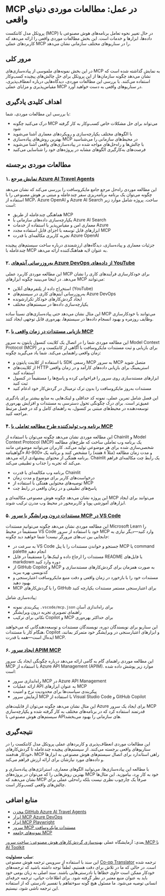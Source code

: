 <!--
CO_OP_TRANSLATOR_METADATA:
{
  "original_hash": "873741da08dd6537858d5e14c3a386e1",
  "translation_date": "2025-07-04T15:42:02+00:00",
  "source_file": "09-CaseStudy/README.md",
  "language_code": "fa"
}
-->
# MCP در عمل: مطالعات موردی دنیای واقعی

پروتکل مدل کانتکست (MCP) در حال تغییر نحوه تعامل برنامه‌های هوش مصنوعی با داده‌ها، ابزارها و خدمات است. این بخش مطالعات موردی واقعی را ارائه می‌دهد که کاربردهای عملی MCP را در سناریوهای مختلف سازمانی نشان می‌دهد.

## مرور کلی

در این بخش نمونه‌های ملموسی از پیاده‌سازی‌های MCP به نمایش گذاشته شده است که نشان می‌دهد چگونه سازمان‌ها از این پروتکل برای حل چالش‌های پیچیده کسب‌وکار استفاده می‌کنند. با بررسی این مطالعات موردی، دیدگاه‌هایی درباره انعطاف‌پذیری، مقیاس‌پذیری و مزایای عملی MCP در سناریوهای واقعی به دست خواهید آورد.

## اهداف کلیدی یادگیری

با بررسی این مطالعات موردی، شما:

- درک می‌کنید چگونه MCP می‌تواند برای حل مشکلات خاص کسب‌وکار به کار گرفته شود
- با الگوهای مختلف یکپارچه‌سازی و رویکردهای معماری آشنا می‌شوید
- بهترین روش‌های پیاده‌سازی MCP در محیط‌های سازمانی را می‌شناسید
- با چالش‌ها و راه‌حل‌های مواجه شده در پیاده‌سازی‌های واقعی آشنا می‌شوید
- فرصت‌های به‌کارگیری الگوهای مشابه در پروژه‌های خود را شناسایی می‌کنید

## مطالعات موردی برجسته

### ۱. [نمایش مرجع Azure AI Travel Agents](./travelagentsample.md)

این مطالعه موردی راه‌حل مرجع جامع مایکروسافت را بررسی می‌کند که نشان می‌دهد چگونه می‌توان یک برنامه برنامه‌ریزی سفر چندعامله و مبتنی بر هوش مصنوعی را با استفاده از MCP، Azure OpenAI و Azure AI Search ساخت. پروژه شامل موارد زیر است:

- هماهنگی چندعامله از طریق MCP
- یکپارچه‌سازی داده‌های سازمانی با Azure AI Search
- معماری امن و مقیاس‌پذیر با استفاده از خدمات Azure
- ابزارهای قابل توسعه با اجزای قابل استفاده مجدد MCP
- تجربه کاربری مکالمه‌ای با قدرت Azure OpenAI

جزئیات معماری و پیاده‌سازی، دیدگاه‌های ارزشمندی درباره ساخت سیستم‌های پیچیده چندعامله با MCP به عنوان لایه هماهنگ‌کننده ارائه می‌دهد.

### ۲. [به‌روزرسانی آیتم‌های Azure DevOps از داده‌های YouTube](./UpdateADOItemsFromYT.md)

این مطالعه موردی کاربرد عملی MCP برای خودکارسازی فرآیندهای کاری را نشان می‌دهد. در اینجا می‌بینید چگونه ابزارهای MCP می‌توانند:

- استخراج داده از پلتفرم‌های آنلاین (YouTube)
- به‌روزرسانی آیتم‌های کاری در سیستم‌های Azure DevOps
- ایجاد گردش‌کارهای خودکار تکرارشونده
- یکپارچه‌سازی داده‌ها در سیستم‌های مختلف

این مثال نشان می‌دهد حتی پیاده‌سازی‌های نسبتاً ساده MCP می‌توانند با خودکارسازی وظایف روزمره و بهبود انسجام داده‌ها در سیستم‌ها، بهره‌وری قابل توجهی ایجاد کنند.

### ۳. [بازیابی مستندات در زمان واقعی با MCP](./docs-mcp/README.md)

این مطالعه موردی شما را در اتصال یک کلاینت کنسول پایتون به سرور Model Context Protocol (MCP) برای بازیابی و ثبت مستندات مایکروسافت با آگاهی از کانتکست و در زمان واقعی راهنمایی می‌کند. شما یاد می‌گیرید چگونه:

- با استفاده از کلاینت پایتون و SDK رسمی MCP به سرور MCP متصل شوید
- از کلاینت‌های HTTP استریمینگ برای بازیابی داده‌های کارآمد و در زمان واقعی استفاده کنید
- ابزارهای مستندسازی روی سرور را فراخوانی کرده و پاسخ‌ها را مستقیماً در کنسول ثبت کنید
- مستندات به‌روز مایکروسافت را بدون ترک ترمینال در گردش‌کار خود ادغام کنید

این فصل شامل تمرین عملی، نمونه کد حداقلی و لینک‌هایی به منابع بیشتر برای یادگیری عمیق‌تر است. برای درک چگونگی تحول دسترسی به مستندات و افزایش بهره‌وری توسعه‌دهنده در محیط‌های مبتنی بر کنسول، به راهنمای کامل و کد در فصل مرتبط مراجعه کنید.

### ۴. [برنامه وب تولیدکننده طرح مطالعه تعاملی با MCP](./docs-mcp/README.md)

این مطالعه موردی نشان می‌دهد چگونه می‌توان با استفاده از Chainlit و Model Context Protocol (MCP) یک برنامه وب تعاملی ساخت که طرح‌های مطالعه شخصی‌سازی شده برای هر موضوعی تولید می‌کند. کاربران می‌توانند موضوعی مانند «گواهینامه AI-900» و مدت زمان مطالعه (مثلاً ۸ هفته) را مشخص کنند و برنامه یک برنامه هفتگی از محتوای پیشنهادی ارائه می‌دهد. Chainlit یک رابط چت مکالمه‌ای فراهم می‌کند که تجربه را جذاب و تطبیقی می‌کند.

- برنامه وب مکالمه‌ای با قدرت Chainlit
- درخواست‌های کاربر برای موضوع و مدت زمان
- توصیه‌های محتوایی هفتگی با استفاده از MCP
- پاسخ‌های تطبیقی و در زمان واقعی در رابط چت

این پروژه نشان می‌دهد چگونه هوش مصنوعی مکالمه‌ای و MCP می‌توانند برای ایجاد ابزارهای آموزشی پویا و کاربرمحور در محیط وب مدرن ترکیب شوند.

### ۵. [مستندات درون ویرایشگر با سرور MCP در VS Code](./docs-mcp/README.md)

این مطالعه موردی نشان می‌دهد چگونه می‌توانید مستندات Microsoft Learn را مستقیماً در محیط VS Code خود با استفاده از سرور MCP وارد کنید—دیگر نیازی به جابجایی بین تب‌های مرورگر نیست! شما خواهید دید چگونه:

- به سرعت در VS Code جستجو و خواندن مستندات را با پنل MCP یا command palette انجام دهید
- مستندات را ارجاع داده و لینک‌ها را مستقیماً در فایل README یا فایل‌های markdown دوره وارد کنید
- از GitHub Copilot و MCP به صورت همزمان برای گردش‌کارهای مستندسازی و کدنویسی بهره ببرید
- مستندات خود را با بازخورد در زمان واقعی و دقت منبع مایکروسافت اعتبارسنجی و بهبود دهید
- MCP را با گردش‌کارهای GitHub برای اعتبارسنجی مستمر مستندات یکپارچه کنید

پیاده‌سازی شامل:
- پیکربندی نمونه `.vscode/mcp.json` برای راه‌اندازی آسان
- راهنمای تصویری تجربه درون ویرایشگر
- نکاتی برای ترکیب Copilot و MCP برای حداکثر بهره‌وری

این سناریو برای نویسندگان دوره، نویسندگان مستندات و توسعه‌دهندگانی که می‌خواهند هنگام کار با مستندات، Copilot و ابزارهای اعتبارسنجی در ویرایشگر خود متمرکز بمانند، ایده‌آل است—همه با قدرت MCP.

### ۶. [ایجاد سرور APIM MCP](./apimsample.md)

این مطالعه موردی راهنمای گام به گامی ارائه می‌دهد درباره چگونگی ایجاد یک سرور MCP با استفاده از Azure API Management (APIM). موارد زیر پوشش داده شده است:

- راه‌اندازی سرور MCP در Azure API Management
- ارائه عملیات API به عنوان ابزارهای MCP
- پیکربندی سیاست‌ها برای محدودیت نرخ و امنیت
- آزمایش سرور MCP با استفاده از Visual Studio Code و GitHub Copilot

این مثال نشان می‌دهد چگونه می‌توان از قابلیت‌های Azure برای ایجاد یک سرور MCP قدرتمند استفاده کرد که در برنامه‌های مختلف به کار گرفته شده و یکپارچه‌سازی سیستم‌های هوش مصنوعی با APIهای سازمانی را بهبود می‌بخشد.

## نتیجه‌گیری

این مطالعات موردی انعطاف‌پذیری و کاربردهای عملی پروتکل مدل کانتکست را در سناریوهای واقعی برجسته می‌کنند. از سیستم‌های پیچیده چندعامله تا گردش‌کارهای خودکار هدفمند، MCP راهی استاندارد برای اتصال سیستم‌های هوش مصنوعی به ابزارها و داده‌های مورد نیازشان برای ارائه ارزش فراهم می‌کند.

با مطالعه این پیاده‌سازی‌ها، می‌توانید الگوهای معماری، استراتژی‌های پیاده‌سازی و بهترین روش‌هایی را که می‌توان در پروژه‌های MCP خود به کار برد، بیاموزید. این مثال‌ها نشان می‌دهند که MCP صرفاً یک چارچوب نظری نیست بلکه راه‌حلی عملی برای چالش‌های واقعی کسب‌وکار است.

## منابع اضافی

- [مخزن GitHub Azure AI Travel Agents](https://github.com/Azure-Samples/azure-ai-travel-agents)
- [ابزار MCP Azure DevOps](https://github.com/microsoft/azure-devops-mcp)
- [ابزار MCP Playwright](https://github.com/microsoft/playwright-mcp)
- [سرور MCP مستندات مایکروسافت](https://github.com/MicrosoftDocs/mcp)
- [نمونه‌های جامعه MCP](https://github.com/microsoft/mcp)

بعدی: آزمایشگاه عملی [بهینه‌سازی گردش‌کارهای هوش مصنوعی: ساخت سرور MCP با AI Toolkit](../10-StreamliningAIWorkflowsBuildingAnMCPServerWithAIToolkit/README.md)

**سلب مسئولیت**:  
این سند با استفاده از سرویس ترجمه هوش مصنوعی [Co-op Translator](https://github.com/Azure/co-op-translator) ترجمه شده است. در حالی که ما در تلاش برای دقت هستیم، لطفاً توجه داشته باشید که ترجمه‌های خودکار ممکن است حاوی خطاها یا نادرستی‌هایی باشند. سند اصلی به زبان بومی خود باید به عنوان منبع معتبر در نظر گرفته شود. برای اطلاعات حیاتی، ترجمه حرفه‌ای انسانی توصیه می‌شود. ما مسئول هیچ گونه سوءتفاهم یا تفسیر نادرستی که از استفاده این ترجمه ناشی شود، نیستیم.